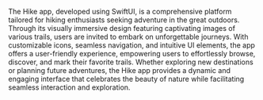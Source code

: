 The Hike app, developed using SwiftUI, is a comprehensive platform tailored for hiking enthusiasts seeking adventure in the great outdoors. Through its visually immersive design featuring captivating images of various trails, users are invited to embark on unforgettable journeys. With customizable icons, seamless navigation, and intuitive UI elements, the app offers a user-friendly experience, empowering users to effortlessly browse, discover, and mark their favorite trails. Whether exploring new destinations or planning future adventures, the Hike app provides a dynamic and engaging interface that celebrates the beauty of nature while facilitating seamless interaction and exploration.
